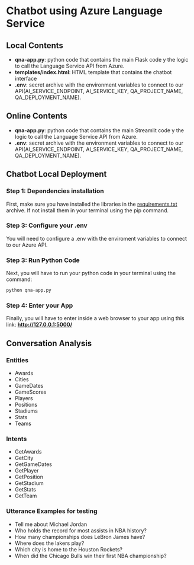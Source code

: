 # Chatbot using Azure Language Service

## Local Contents
- **qna-app.py**: python code that contains the main Flask code y the logic to call the Language Service API from Azure.
- **templates/index.html**: HTML template that contains the chatbot interface
- **.env**: secret archive with the environment variables to connect to our API(AI_SERVICE_ENDPOINT, AI_SERVICE_KEY, QA_PROJECT_NAME, QA_DEPLOYMENT_NAME).

## Online Contents
- **qna-app.py**: python code that contains the main Streamlit code y the logic to call the Language Service API from Azure.
- **.env**: secret archive with the environment variables to connect to our API(AI_SERVICE_ENDPOINT, AI_SERVICE_KEY, QA_PROJECT_NAME, QA_DEPLOYMENT_NAME).

## Chatbot Local Deployment

### Step 1: Dependencies installation
First, make sure you have installed the libraries in the [requirements.txt](https://github.com/hugoArgila/chatbot_languageproject/blob/main/mi_chatbot_app/requirements.txt) archive. If not install them in your terminal using the pip command.

### Step 3: Configure your .env
You will need to configure a .env with the enviroment variables to connect to our Azure API.

### Step 3: Run Python Code
Next, you will have to run your python code in your terminal using the command:
```bash
python qna-app.py
```

 ### Step 4: Enter your App 
 Finally, you will have to enter inside a web browser to your app using this link: **http://127.0.0.1:5000/**

 ## Conversation Analysis

 ### Entities
- Awards
- Cities
- GameDates
- GameScores
- Players
- Positions
- Stadiums
- Stats
- Teams

### Intents
- GetAwards
- GetCity
- GetGameDates
- GetPlayer
- GetPosition
- GetStadium
- GetStats
- GetTeam

### Utterance Examples for testing
- Tell me about Michael Jordan
- Who holds the record for most assists in NBA history?
- How many championships does LeBron James have?
- Where does the lakers play?
- Which city is home to the Houston Rockets?
- When did the Chicago Bulls win their first NBA championship? 


